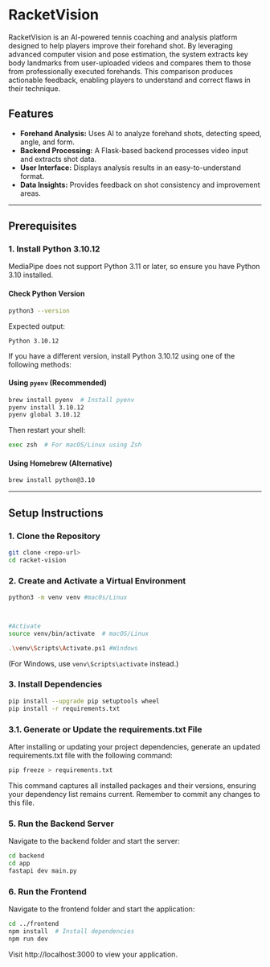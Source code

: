 # RacketVision

 RacketVision is an AI-powered tennis coaching and analysis platform designed to help players improve their forehand shot. By leveraging advanced computer vision and pose estimation, the system extracts key body landmarks from user-uploaded videos and compares them to those from professionally executed forehands. This comparison produces actionable feedback, enabling players to understand and correct flaws in their technique.

## Features

- **Forehand Analysis:** Uses AI to analyze forehand shots, detecting speed, angle, and form.
- **Backend Processing:** A Flask-based backend processes video input and extracts shot data.
- **User Interface:** Displays analysis results in an easy-to-understand format.
- **Data Insights:** Provides feedback on shot consistency and improvement areas.

---

## Prerequisites

### 1. Install Python 3.10.12

MediaPipe does not support Python 3.11 or later, so ensure you have Python 3.10 installed.

#### Check Python Version

```bash
python3 --version
```

Expected output:

```
Python 3.10.12
```

If you have a different version, install Python 3.10.12 using one of the following methods:

#### Using `pyenv` (Recommended)

```bash
brew install pyenv  # Install pyenv
pyenv install 3.10.12
pyenv global 3.10.12
```

Then restart your shell:

```bash
exec zsh  # For macOS/Linux using Zsh
```

#### Using Homebrew (Alternative)

```bash
brew install python@3.10
```


---

## Setup Instructions

### 1. Clone the Repository

```bash
git clone <repo-url>
cd racket-vision
```

### 2. Create and Activate a Virtual Environment

```bash
python3 -m venv venv #mac0s/Linux



#Activate
source venv/bin/activate  # macOS/Linux

.\venv\Scripts\Activate.ps1 #Windows 


```

(For Windows, use `venv\Scripts\activate` instead.)

### 3. Install Dependencies

```bash
pip install --upgrade pip setuptools wheel
pip install -r requirements.txt
```
### 3.1. Generate or Update the requirements.txt File
After installing or updating your project dependencies, generate an updated requirements.txt file with the following command:

```bash
pip freeze > requirements.txt
```
This command captures all installed packages and their versions, ensuring your dependency list remains current. Remember to commit any changes to this file.



### 5. Run the Backend Server

Navigate to the backend folder and start the server:

```bash
cd backend
cd app
fastapi dev main.py
```


### 6. Run the Frontend

Navigate to the frontend folder and start the application:

```bash
cd ../frontend
npm install  # Install dependencies
npm run dev
```

Visit http://localhost:3000 to view your application.
